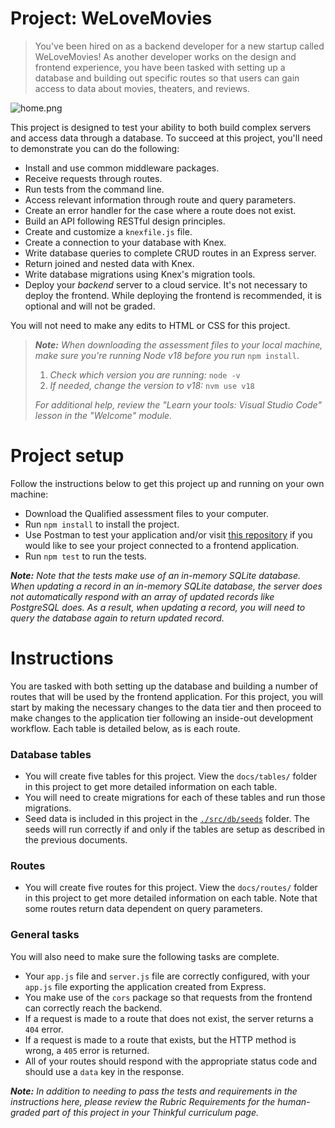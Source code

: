 # Project: WeLoveMovies

> You've been hired on as a backend developer for a new startup called WeLoveMovies! As another developer works on the design and frontend experience, you have been tasked with setting up a database and building out specific routes so that users can gain access to data about movies, theaters, and reviews.

![home.png](https://res.cloudinary.com/strive/image/upload/w_1000,h_1000,c_limit/06596df6b4c59b453c69d84d2bc854b3-home.png)

This project is designed to test your ability to both build complex servers and access data through a database. To succeed at this project, you'll need to demonstrate you can do the following:

- Install and use common middleware packages.
- Receive requests through routes.
- Run tests from the command line.
- Access relevant information through route and query parameters.
- Create an error handler for the case where a route does not exist.
- Build an API following RESTful design principles.
- Create and customize a `knexfile.js` file.
- Create a connection to your database with Knex.
- Write database queries to complete CRUD routes in an Express server.
- Return joined and nested data with Knex.
- Write database migrations using Knex's migration tools.
- Deploy your _backend_ server to a cloud service. It's not necessary to deploy the frontend. While deploying the frontend is recommended, it is optional and will not be graded.

You will not need to make any edits to HTML or CSS for this project.

> _**Note:** When downloading the assessment files to your local machine, make sure you're running Node v18 before you run_ `npm install`.
> 
> 1. _Check which version you are running:_ `node -v`
> 2. _If needed, change the version to v18:_ `nvm use v18`
> 
> _For additional help, review the "Learn your tools: Visual Studio Code" lesson in the "Welcome" module._

# Project setup

Follow the instructions below to get this project up and running on your own machine:

- Download the Qualified assessment files to your computer.
- Run `npm install` to install the project.
- Use Postman to test your application and/or visit [this repository](https://github.com/Thinkful-Ed/starter-movie-front-end) if you would like to see your project connected to a frontend application.
- Run `npm test` to run the tests.

_**Note:** Note that the tests make use of an in-memory SQLite database. When updating a record in an in-memory SQLite database, the server does not automatically respond with an array of updated records like PostgreSQL does. As a result, when updating a record, you will need to query the database again to return updated record._

# Instructions

You are tasked with both setting up the database and building a number of routes that will be used by the frontend application. For this project, you will start by making the necessary changes to the data tier and then proceed to make changes to the application tier following an inside-out development workflow. Each table is detailed below, as is each route.

### Database tables

- You will create five tables for this project. View the `docs/tables/` folder in this project to get more detailed information on each table.
- You will need to create migrations for each of these tables and run those migrations.
- Seed data is included in this project in the [`./src/db/seeds`](https://www.qualified.io/assess/src/db/seeds) folder. The seeds will run correctly if and only if the tables are setup as described in the previous documents.

### Routes

- You will create five routes for this project. View the `docs/routes/` folder in this project to get more detailed information on each table. Note that some routes return data dependent on query parameters.

### General tasks

You will also need to make sure the following tasks are complete.

- Your `app.js` file and `server.js` file are correctly configured, with your `app.js` file exporting the application created from Express.
- You make use of the `cors` package so that requests from the frontend can correctly reach the backend.
- If a request is made to a route that does not exist, the server returns a `404` error.
- If a request is made to a route that exists, but the HTTP method is wrong, a `405` error is returned.
- All of your routes should respond with the appropriate status code and should use a `data` key in the response.

_**Note:** In addition to needing to pass the tests and requirements in the instructions here, please review the Rubric Requirements for the human-graded part of this project in your Thinkful curriculum page._